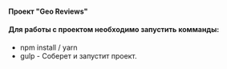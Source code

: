 #### Проект "Geo Reviews"


#### Для работы с проектом необходимо запустить комманды:
* npm install / yarn
* gulp - Соберет и запустит проект.